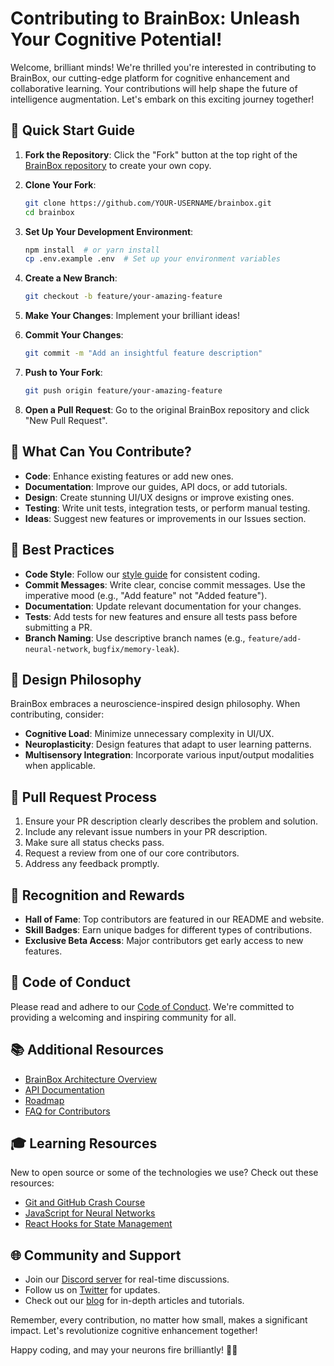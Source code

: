 # Contributing to BrainBox: Unleash Your Cognitive Potential!

Welcome, brilliant minds! We're thrilled you're interested in contributing to BrainBox, our cutting-edge platform for cognitive enhancement and collaborative learning. Your contributions will help shape the future of intelligence augmentation. Let's embark on this exciting journey together!

## 🚀 Quick Start Guide

1. **Fork the Repository**: Click the "Fork" button at the top right of the [BrainBox repository](https://github.com/rudalkunwar/brainbox) to create your own copy.

2. **Clone Your Fork**:
   ```bash
   git clone https://github.com/YOUR-USERNAME/brainbox.git
   cd brainbox
   ```

3. **Set Up Your Development Environment**:
   ```bash
   npm install  # or yarn install
   cp .env.example .env  # Set up your environment variables
   ```

4. **Create a New Branch**:
   ```bash
   git checkout -b feature/your-amazing-feature
   ```

5. **Make Your Changes**: Implement your brilliant ideas!

6. **Commit Your Changes**:
   ```bash
   git commit -m "Add an insightful feature description"
   ```

7. **Push to Your Fork**:
   ```bash
   git push origin feature/your-amazing-feature
   ```

8. **Open a Pull Request**: Go to the original BrainBox repository and click "New Pull Request".

## 🧠 What Can You Contribute?

- **Code**: Enhance existing features or add new ones.
- **Documentation**: Improve our guides, API docs, or add tutorials.
- **Design**: Create stunning UI/UX designs or improve existing ones.
- **Testing**: Write unit tests, integration tests, or perform manual testing.
- **Ideas**: Suggest new features or improvements in our Issues section.

## 🌟 Best Practices

- **Code Style**: Follow our [style guide](STYLE_GUIDE.md) for consistent coding.
- **Commit Messages**: Write clear, concise commit messages. Use the imperative mood (e.g., "Add feature" not "Added feature").
- **Documentation**: Update relevant documentation for your changes.
- **Tests**: Add tests for new features and ensure all tests pass before submitting a PR.
- **Branch Naming**: Use descriptive branch names (e.g., `feature/add-neural-network`, `bugfix/memory-leak`).

## 🎨 Design Philosophy

BrainBox embraces a neuroscience-inspired design philosophy. When contributing, consider:

- **Cognitive Load**: Minimize unnecessary complexity in UI/UX.
- **Neuroplasticity**: Design features that adapt to user learning patterns.
- **Multisensory Integration**: Incorporate various input/output modalities when applicable.

## 🚦 Pull Request Process

1. Ensure your PR description clearly describes the problem and solution.
2. Include any relevant issue numbers in your PR description.
3. Make sure all status checks pass.
4. Request a review from one of our core contributors.
5. Address any feedback promptly.

## 🎉 Recognition and Rewards

- **Hall of Fame**: Top contributors are featured in our README and website.
- **Skill Badges**: Earn unique badges for different types of contributions.
- **Exclusive Beta Access**: Major contributors get early access to new features.

## 🤝 Code of Conduct

Please read and adhere to our [Code of Conduct](CODE_OF_CONDUCT.md). We're committed to providing a welcoming and inspiring community for all.

## 📚 Additional Resources

- [BrainBox Architecture Overview](ARCHITECTURE.md)
- [API Documentation](API.md)
- [Roadmap](ROADMAP.md)
- [FAQ for Contributors](FAQ.md)

## 🎓 Learning Resources

New to open source or some of the technologies we use? Check out these resources:

- [Git and GitHub Crash Course](https://www.youtube.com/watch?v=RGOj5yH7evk)
- [JavaScript for Neural Networks](https://scrimba.com/learn/neuralnetworks)
- [React Hooks for State Management](https://reactjs.org/docs/hooks-intro.html)

## 🌐 Community and Support

- Join our [Discord server](https://discord.gg/brainbox) for real-time discussions.
- Follow us on [Twitter](https://twitter.com/BrainBoxAI) for updates.
- Check out our [blog](https://blog.brainbox.ai) for in-depth articles and tutorials.

Remember, every contribution, no matter how small, makes a significant impact. Let's revolutionize cognitive enhancement together!

Happy coding, and may your neurons fire brilliantly! 🧠💡
